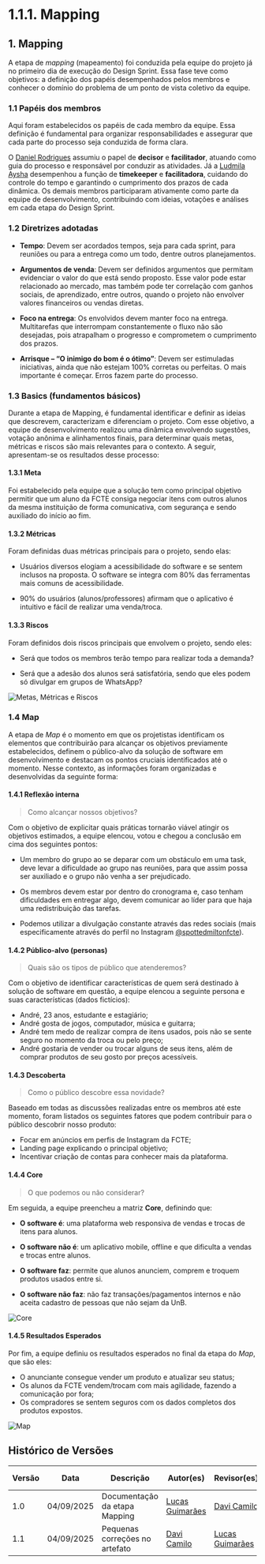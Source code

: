 # 1.1.1. Mapping

## 1. Mapping

A etapa de *mapping* (mapeamento) foi conduzida pela equipe do projeto já no primeiro dia de execução do Design Sprint. Essa fase teve como objetivos: a definição dos papéis desempenhados pelos membros e conhecer o domínio do problema de um ponto de vista coletivo da equipe.

### 1.1 Papéis dos membros

Aqui foram estabelecidos os papéis de cada membro da equipe. Essa definição é fundamental para organizar responsabilidades e assegurar que cada parte do processo seja conduzida de forma clara.

O [Daniel Rodrigues](https://github.com/DanielRogs) assumiu o papel de **decisor** e **facilitador**, atuando como guia do processo e responsável por conduzir as atividades. Já a [Ludmila Aysha](https://github.com/ludmilaaysha) desempenhou a função de **timekeeper** e **facilitadora**, cuidando do controle do tempo e garantindo o cumprimento dos prazos de cada dinâmica. Os demais membros participaram ativamente como parte da equipe de desenvolvimento, contribuindo com ideias, votações e análises em cada etapa do Design Sprint.

### 1.2 Diretrizes adotadas

- **Tempo**: Devem ser acordados tempos, seja para cada sprint, para reuniões ou para a entrega como um todo, dentre outros planejamentos.  

- **Argumentos de venda**: Devem ser definidos argumentos que permitam evidenciar o valor do que está sendo proposto. Esse valor pode estar relacionado ao mercado, mas também pode ter correlação com ganhos sociais, de aprendizado, entre outros, quando o projeto não envolver valores financeiros ou vendas diretas.  

- **Foco na entrega**: Os envolvidos devem manter foco na entrega. Multitarefas que interrompam constantemente o fluxo não são desejadas, pois atrapalham o progresso e comprometem o cumprimento dos prazos.  

- **Arrisque – “O inimigo do bom é o ótimo”**: Devem ser estimuladas iniciativas, ainda que não estejam 100% corretas ou perfeitas. O mais importante é começar. Erros fazem parte do processo.  

### 1.3 Basics (fundamentos básicos)

Durante a etapa de Mapping, é fundamental identificar e definir as ideias que descrevem, caracterizam e diferenciam o projeto. Com esse objetivo, a equipe de desenvolvimento realizou uma dinâmica envolvendo sugestões, votação anônima e alinhamentos finais, para determinar quais metas, métricas e riscos são mais relevantes para o contexto. A seguir, apresentam-se os resultados desse processo:

#### 1.3.1 Meta

Foi estabelecido pela equipe que a solução tem como principal objetivo permitir que um aluno da FCTE consiga negociar itens com outros alunos da mesma instituição de forma comunicativa, com segurança e sendo auxiliado do início ao fim.

#### 1.3.2 Métricas

Foram definidas duas métricas principais para o projeto, sendo elas:

- Usuários diversos elogiam a acessibilidade do software e se sentem inclusos na proposta. O software se integra com 80% das ferramentas mais comuns de acessibilidade.

- 90% do usuários (alunos/professores) afirmam que o aplicativo é intuitivo e fácil de realizar uma venda/troca.

#### 1.3.3 Riscos

Foram definidos dois riscos principais que envolvem o projeto, sendo eles:

- Será que todos os membros terão tempo para realizar toda a demanda?

- Será que a adesão dos alunos será satisfatória, sendo que eles podem só divulgar em grupos de WhatsApp?

![Metas, Métricas e Riscos](../assets/extra/MetasMetricasRiscos.png "Metas, Métricas e Riscos")

### 1.4 Map

A etapa de *Map* é o momento em que os projetistas identificam os elementos que contribuirão para alcançar os objetivos previamente estabelecidos, definem o público-alvo da solução de software em desenvolvimento e destacam os pontos cruciais identificados até o momento. Nesse contexto, as informações foram organizadas e desenvolvidas da seguinte forma:

#### 1.4.1 Reflexão interna

> Como alcançar nossos objetivos?

Com o objetivo de explicitar quais práticas tornarão viável atingir os objetivos estimados, a equipe elencou, votou e chegou a conclusão em cima dos seguintes pontos:

- Um membro do grupo ao se deparar com um obstáculo em uma task, deve levar a dificuldade ao grupo nas reuniões, para que assim possa ser auxiliado e o grupo não venha a ser prejudicado.

- Os membros devem estar por dentro do cronograma e, caso tenham dificuldades em entregar algo, devem comunicar ao líder para que haja uma redistribuição das tarefas.

- Podemos utilizar a divulgação constante através das redes sociais (mais especificamente através do perfil no Instagram [@spottedmiltonfcte](https://www.instagram.com/spottedmiltonfcte/)).

#### 1.4.2 Público-alvo (personas)

> Quais são os tipos de público que atenderemos?

Com o objetivo de identificar características de quem será destinado à solução de software em questão, a equipe elencou a seguinte persona e suas características (dados fictícios):

- André, 23 anos, estudante e estagiário;
- André gosta de jogos, computador, música e guitarra;
- André tem medo de realizar compra de itens usados, pois não se sente seguro no momento da troca ou pelo preço;
- André gostaria de vender ou trocar alguns de seus itens, além de comprar produtos de seu gosto por preços acessíveis.

#### 1.4.3 Descoberta

> Como o público descobre essa novidade?

Baseado em todas as discussões realizadas entre os membros até este momento, foram listados os seguintes fatores que podem contribuir para o público descobrir nosso produto:

- Focar em anúncios em perfis de Instagram da FCTE;
- Landing page explicando o principal objetivo;
- Incentivar criação de contas para conhecer mais da plataforma.

#### 1.4.4 Core

> O que podemos ou não considerar?

Em seguida, a equipe preencheu a matriz **Core**, definindo que:

- **O software é**: uma plataforma web responsiva de vendas e trocas de itens para alunos.

- **O software não é**: um aplicativo mobile, offline e que dificulta a vendas e trocas entre alunos.

- **O software faz**: permite que alunos anunciem, comprem e troquem produtos usados entre si.

- **O software não faz**: não faz transações/pagamentos internos e não aceita cadastro de pessoas que não sejam da UnB.

![Core](../assets/extra/Core.png "Core")

#### 1.4.5 Resultados Esperados

Por fim, a equipe definiu os resultados esperados no final da etapa do *Map*, que são eles:

- O anunciante consegue vender um produto e atualizar seu status;
- Os alunos da FCTE vendem/trocam com mais agilidade, fazendo a comunicação por fora;
- Os compradores se sentem seguros com os dados completos dos produtos expostos.

![Map](../assets/extra/Map.png "Map")

## Histórico de Versões
| Versão | Data | Descrição | Autor(es) | Revisor(es) | Detalhes da Revisão |
| -- | -- | -- | -- | -- | -- |
| 1.0 | 04/09/2025 | Documentação da etapa Mapping | [Lucas Guimarães](https://github.com/lcsgborges) | [Davi Camilo](https://github.com/Davicamilo23) | 04/09/2025 |
| 1.1 | 04/09/2025 | Pequenas correções no artefato | [Davi Camilo](https://github.com/Davicamilo23) | [Lucas Guimarães](https://github.com/lcsgborges) | 04/09/2025 |
